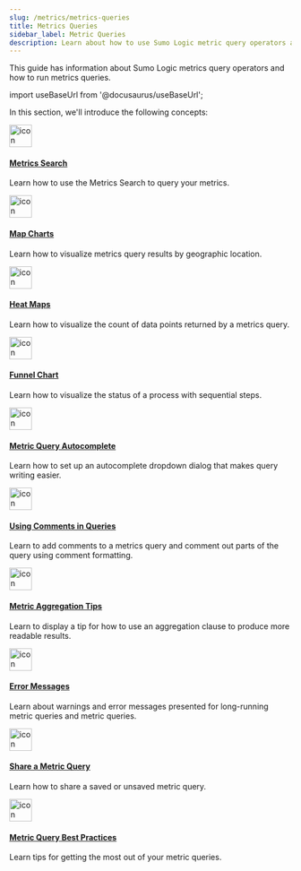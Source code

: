 ```yaml
---
slug: /metrics/metrics-queries
title: Metrics Queries
sidebar_label: Metric Queries
description: Learn about how to use Sumo Logic metric query operators and run queries on a metric query tab.
---
```


This guide has information about Sumo Logic metrics query operators and how to run metrics queries.

import useBaseUrl from '@docusaurus/useBaseUrl';

In this section, we'll introduce the following concepts:

<div className="box-wrapper" >
<div className="box smallbox card">
  <div className="container">
  <a href={useBaseUrl('/docs/metrics/metrics-queries/metrics-explorer')}><img src={useBaseUrl('img/icons/operations/queries.png')} alt="icon" width="40"/><h4>Metrics Search</h4></a>
  <p>Learn how to use the Metrics Search to query your metrics.</p>
  </div>
</div>
<div className="box smallbox card">
  <div className="container">
  <a href={useBaseUrl('/docs/metrics/metrics-queries/map-charts')}><img src={useBaseUrl('img/icons/operations/queries.png')} alt="icon" width="40"/><h4>Map Charts</h4></a>
  <p>Learn how to visualize metrics query results by geographic location.</p>
  </div>
</div>
<div className="box smallbox card">
<div className="container">
  <a href={useBaseUrl('/docs/metrics/metrics-queries/heat-map')}><img src={useBaseUrl('img/icons/operations/queries.png')} alt="icon" width="40"/><h4>Heat Maps</h4></a>
  <p>Learn how to visualize the count of data points returned by a metrics query.</p>
  </div>
</div>
<div className="box smallbox card">
<div className="container">
  <a href={useBaseUrl('/docs/metrics/metrics-queries/funnel-chart')}><img src={useBaseUrl('img/icons/operations/queries.png')} alt="icon" width="40"/><h4>Funnel Chart</h4></a>
  <p>Learn how to visualize the status of a process with sequential steps.</p>
  </div>
</div>
<div className="box smallbox card">
<div className="container">
  <a href={useBaseUrl('/docs/metrics/metrics-queries/metric-query-autocomplete')}><img src={useBaseUrl('img/icons/operations/queries.png')} alt="icon" width="40"/><h4>Metric Query Autocomplete</h4></a>
  <p>Learn how to set up an autocomplete dropdown dialog that makes query writing easier.</p>
  </div>
</div>
<div className="box smallbox card">
<div className="container">
  <a href={useBaseUrl('/docs/metrics/metrics-queries/query-comments')}><img src={useBaseUrl('img/icons/operations/queries.png')} alt="icon" width="40"/><h4>Using Comments in Queries</h4></a>
  <p>Learn to add comments to a metrics query and comment out parts of the query using comment formatting.</p>
  </div>
</div>
<div className="box smallbox card">
<div className="container">
  <a href={useBaseUrl('/docs/metrics/metrics-queries/aggregation-tips')}><img src={useBaseUrl('img/icons/operations/queries.png')} alt="icon" width="40"/><h4>Metric Aggregation Tips</h4></a>
  <p>Learn to display a tip for how to use an aggregation clause to produce more readable results. </p>
  </div>
</div>
<div className="box smallbox card">
<div className="container">
  <a href={useBaseUrl('/docs/metrics/metrics-queries/metric-query-error-messages')}><img src={useBaseUrl('img/icons/operations/queries.png')} alt="icon" width="40"/><h4>Error Messages</h4></a>
  <p>Learn about warnings and error messages presented for long-running metric queries and metric queries.</p>
  </div>
</div>
<div className="box smallbox card">
<div className="container">
  <a href={useBaseUrl('/docs/metrics/metrics-queries/share-metric-query')}><img src={useBaseUrl('img/icons/operations/queries.png')} alt="icon" width="40"/><h4>Share a Metric Query</h4></a>
  <p>Learn how to share a saved or unsaved metric query.</p>
  </div>
</div>
<div className="box smallbox card">
<div className="container">
  <a href={useBaseUrl('/docs/metrics/metrics-queries/metric-query-best-practices')}><img src={useBaseUrl('img/icons/operations/queries.png')} alt="icon" width="40"/><h4>Metric Query Best Practices</h4></a>
  <p>Learn tips for getting the most out of your metric queries.</p>
  </div>
</div>
</div>
